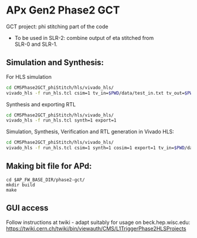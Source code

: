 # APx Gen2 Phase2 GCT

GCT project: phi stitching part of the code
- To be used in SLR-2: combine output of eta stitched from  
  SLR-0 and  SLR-1.

## Simulation and Synthesis:

For HLS simulation
```bash
cd CMSPhase2GCT_phiStitch/hls/vivado_hls/
vivado_hls -f run_hls.tcl csim=1 tv_in=$PWD/data/test_in.txt tv_out=$PWD/data/test_out.txt tv_ref=$PWD/data/test_out_ref.txt
```

Synthesis and exporting RTL
```bash
cd CMSPhase2GCT_phiStitch/hls/vivado_hls/
vivado_hls -f run_hls.tcl synth=1 export=1

```
Simulation, Synthesis, Verification and RTL generation in Vivado HLS:
```bash
cd CMSPhase2GCT_phiStitch/hls/vivado_hls/
vivado_hls -f run_hls.tcl csim=1 synth=1 cosim=1 export=1 tv_in=$PWD/data/test_in.txt tv_out=$PWD/data/test_out.txt tv_ref=$PWD/data/test_out_ref.txt
```

## Making bit file for APd:
```
cd $AP_FW_BASE_DIR/phase2-gct/
mkdir build
make
```

## GUI access
 
Follow instructions at twiki - adapt suitably for usage on beck.hep.wisc.edu:
https://twiki.cern.ch/twiki/bin/viewauth/CMS/L1TriggerPhase2HLSProjects
